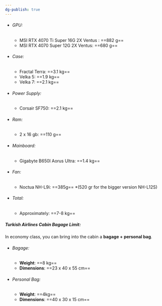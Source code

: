 ```yaml
---
dg-publish: true
---
```

- ###### GPU:
	- MSI RTX 4070 Ti Super 16G 2X Ventus : ==882 g==
	- MSI RTX 4070 Super 12G 2X Ventus: ==680 g==
- ###### Case:
	- Fractal Terra: ==3.1 kg==
	- Velka 5: ==1.9 kg==
	- Velka 7: ==2.1 kg== 
- ###### Power Supply:
	- Corsair SF750: ==2.1 kg==
- ###### Ram: 
	- 2 x 16 gb: ==110 g==
- ###### Mainboard: 
	- Gigabyte B650I Aorus Ultra: ==1.4 kg==
- ###### Fan:
	- Noctua NH-L9i: ==385g== *(520 gr for the bigger version NH-L12S)
- ###### Total:
	- Approximately: ==7-8 kg==

##### Turkish Airlines Cabin Bagage Limit:
In economy class, you can bring into the cabin a **bagage + personal bag**.
- ###### Bagage:
	- **Weight**: ==8 kg== 
	- **Dimensions**: ==23 x 40 x 55 cm==
- ###### Personal Bag:
	- **Weight**: ==4kg==
	- **Dimensions**: ==40 x 30 x 15 cm==